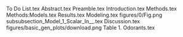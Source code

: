 To Do List.tex
Abstract.tex
Preamble.tex
Introduction.tex
Methods.tex
Methods:Models.tex
Results.tex
Modeling.tex
figures/0/Fig.png
subsubsection_Model_1_Scalar_In__.tex
Discussion.tex
figures/basic_gen_plots/download.png
Table 1. Odorants.tex